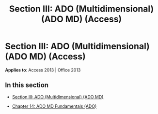 ﻿---
title: 'Section III: ADO (Multidimensional) (ADO MD) (Access)'
TOCTitle: 'Section III: ADO (multidimensional) (ADO MD)'
ms:assetid: a46ea79b-43f7-4c0c-8605-87e40f45f411
ms:mtpsurl: https://msdn.microsoft.com/en-us/library/JJ249765(v=office.15)
ms:contentKeyID: 48546812
ms.date: 09/18/2015
mtps_version: v=office.15
---

# Section III: ADO (Multidimensional) (ADO MD) (Access)


**Applies to**: Access 2013 | Office 2013

## In this section

  - [Section III: ADO (Multidimensional) (ADO MD)](section-iii-ado-multidimensional-ado-md.md)

  - [Chapter 14: ADO MD Fundamentals (ADO)](chapter-14-ado-md-fundamentals-ado.md)

